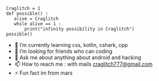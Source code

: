 ```
Craglitch = 1
def possible() :
   alive = Craglitch
   while alive == 1 :
       print("infinity possibility in Craglitch")
possible()
```

- 🌱 I’m currently learning css, kotlin, cshark, cpp
- 🤔 I’m looking for friends who can coding
- 💬 Ask me about anything about android and hacking
- 📫 How to reach me : with mails craglitch777@gmail.com
- ⚡ Fun fact im from mars

<!--
**Craglitch/Craglitch** is a ✨ _special_ ✨ repository because its `README.md` (this file) appears on your GitHub profile.

```
Craglitch = 1
def possible() :
   alive = Craglitch
   while alive == 1 :
       print("infinity possibility in Craglitch")
possible()
```

- 🌱 I’m currently learning css, kotlin, cshark, cpp
- 🤔 I’m looking for friends who can coding
- 💬 Ask me about anything about android and hacking
- 📫 How to reach me : with mails craglitch777@gmail.com
- ⚡ Fun fact im from mars
-->
